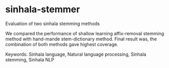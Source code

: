 # sinhala-stemmer
Evaluation of two sinhala stemming methods

We compared the performance of shallow learning affix-removal stemming method with hand-mande stem-dictionary method.
Final result was, the combination of both methods gave highest coverage.

Keywords: Sinhala language, Natural language processing, Sinhala stemming, Sinhala NLP
